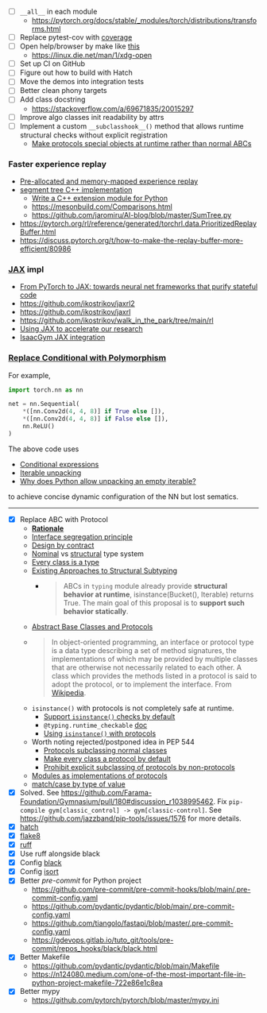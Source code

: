 - [ ] `__all__` in each module
    - https://pytorch.org/docs/stable/_modules/torch/distributions/transforms.html
- [ ] Replace pytest-cov with [coverage](https://github.com/nedbat/coveragepy)
- [ ] Open help/browser by make like [this](https://github.com/jeshraghian/snntorch/blob/cd9f9c0cf36a31e73a55de03d2e1408a379be6c5/Makefile#L4)
    - https://linux.die.net/man/1/xdg-open
- [ ] Set up CI on GitHub
- [ ] Figure out how to build with Hatch
- [ ] Move the demos into integration tests
- [ ] Better clean phony targets
- [ ] Add class docstring
    - https://stackoverflow.com/a/69671835/20015297
- [ ] Improve algo classes init readability by attrs
- [ ] Implement a custom `__subclasshook__()` method that allows runtime structural checks without explicit registration
    - [Make protocols special objects at runtime rather than normal ABCs](https://peps.python.org/pep-0544/#make-protocols-special-objects-at-runtime-rather-than-normal-abcs)


### Faster experience replay
- [Pre-allocated and memory-mapped experience replay](https://discuss.pytorch.org/t/rfc-torchrl-replay-buffers-pre-allocated-and-memory-mapped-experience-replay/155335)
- [segment tree C++ implementation](https://github.com/pytorch/rl/blob/main/torchrl/csrc/segment_tree.h)
    - [Write a C++ extension module for Python](https://opensource.com/article/22/11/extend-c-python)
    - https://mesonbuild.com/Comparisons.html
    - https://github.com/jaromiru/AI-blog/blob/master/SumTree.py
- https://pytorch.org/rl/reference/generated/torchrl.data.PrioritizedReplayBuffer.html
- https://discuss.pytorch.org/t/how-to-make-the-replay-buffer-more-efficient/80986


### [JAX](https://github.com/deepmind/jax) impl
- [From PyTorch to JAX: towards neural net frameworks that purify stateful code](https://sjmielke.com/jax-purify.htm)
- https://github.com/ikostrikov/jaxrl2
- https://github.com/ikostrikov/jaxrl
- https://github.com/ikostrikov/walk_in_the_park/tree/main/rl
- [Using JAX to accelerate our research](https://www.deepmind.com/blog/using-jax-to-accelerate-our-research)
- [IsaacGym JAX integration](https://forums.developer.nvidia.com/t/isaacgym-jax-integration/228214/4)


### [Replace Conditional with Polymorphism](https://www.refactoring.com/catalog/replaceConditionalWithPolymorphism.html)

For example,
```python
import torch.nn as nn

net = nn.Sequential(
    *([nn.Conv2d(4, 4, 8)] if True else []),
    *([nn.Conv2d(4, 4, 8)] if False else []),
    nn.ReLU()
)
```
The above code uses
- [Conditional expressions](https://peps.python.org/pep-0308/)
- [Iterable unpacking](https://docs.python.org/3/reference/expressions.html#expression-lists)
- [Why does Python allow unpacking an empty iterable?](https://stackoverflow.com/questions/67359996/why-does-python-allow-unpacking-an-empty-iterable)

to achieve concise dynamic configuration of the NN but lost sematics.


---

- [x] Replace ABC with Protocol
    - **[Rationale](https://peps.python.org/pep-0544/#rationale-and-goals)**
    - [Interface segregation principle](https://en.wikipedia.org/wiki/Interface_segregation_principle)
    - [Design by contract](https://en.wikipedia.org/wiki/Design_by_contract)
    - [Nominal](https://en.wikipedia.org/wiki/Nominal_type_system) vs [structural](https://en.wikipedia.org/wiki/Structural_type_system) type system
    - [Every class is a type](https://peps.python.org/pep-0483/#types-vs-classes)
    - [Existing Approaches to Structural Subtyping](https://peps.python.org/pep-0544/#existing-approaches-to-structural-subtyping)
        - > ABCs in `typing` module already provide **structural behavior at runtime**, isinstance(Bucket(), Iterable) returns True. The main goal of this proposal is to **support such behavior statically**.
    - [Abstract Base Classes and Protocols](https://jellis18.github.io/post/2022-01-11-abc-vs-protocol/)
    - > In object-oriented programming, an interface or protocol type is a data type describing a set of method signatures, the implementations of which may be provided by multiple classes that are otherwise not necessarily related to each other. A class which provides the methods listed in a protocol is said to adopt the protocol, or to implement the interface. From [Wikipedia](https://en.wikipedia.org/wiki/Interface_(object-oriented_programming)).
    - `isinstance()` with protocols is not completely safe at runtime.
        - [Support `isinstance()` checks by default](https://peps.python.org/pep-0544/#support-isinstance-checks-by-default)
        - `@typing.runtime_checkable` [doc](https://docs.python.org/3/library/typing.html?highlight=typing#typing.runtime_checkable)
        - [Using `isinstance()` with protocols](https://mypy.readthedocs.io/en/latest/protocols.html#using-isinstance-with-protocols)
    - Worth noting rejected/postponed idea in PEP 544
        - [Protocols subclassing normal classes](https://peps.python.org/pep-0544/#protocols-subclassing-normal-classes)
        - [Make every class a protocol by default](https://peps.python.org/pep-0544/#make-every-class-a-protocol-by-default)
        - [Prohibit explicit subclassing of protocols by non-protocols](https://peps.python.org/pep-0544/#prohibit-explicit-subclassing-of-protocols-by-non-protocols)
    - [Modules as implementations of protocols](https://peps.python.org/pep-0544/#modules-as-implementations-of-protocols)
    - [match/case by type of value](https://stackoverflow.com/a/72295907/20015297)
- [x] Solved. See https://github.com/Farama-Foundation/Gymnasium/pull/180#discussion_r1038995462. Fix `pip-compile gym[classic_control] -> gym[classic-control]`. See https://github.com/jazzband/pip-tools/issues/1576 for more details.
- [x] [hatch](https://github.com/pypa/hatch)
- [x] [flake8](https://github.com/PyCQA/flake8)
- [x] [ruff](https://github.com/charliermarsh/ruff)
- [x] Use ruff alongside black
- [x] Config [black](https://github.com/psf/black)
- [x] Config [isort](https://github.com/PyCQA/isort)
- [x] Better *pre-commit* for Python project
    - https://github.com/pre-commit/pre-commit-hooks/blob/main/.pre-commit-config.yaml
    - https://github.com/pydantic/pydantic/blob/main/.pre-commit-config.yaml
    - https://github.com/tiangolo/fastapi/blob/master/.pre-commit-config.yaml
    - https://gdevops.gitlab.io/tuto_git/tools/pre-commit/repos_hooks/black/black.html
- [x] Better Makefile
    - https://github.com/pydantic/pydantic/blob/main/Makefile
    - https://n124080.medium.com/one-of-the-most-important-file-in-python-project-makefile-722e86e1c8ea
- [x] Better mypy
    - https://github.com/pytorch/pytorch/blob/master/mypy.ini
